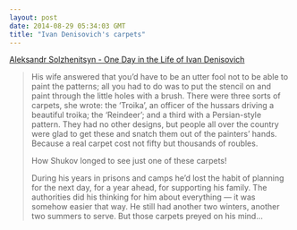 ```yaml
---
layout: post
date: 2014-08-29 05:34:03 GMT
title: "Ivan Denisovich's carpets"
---
```

<a href="http://www.amazon.in/gp/product/0141184744/ref=as_li_tl?ie=UTF8&amp;camp=3626&amp;creative=24822&amp;creativeASIN=0141184744&amp;linkCode=as2&amp;tag=arpstum-21">Aleksandr Solzhenitsyn - One Day in the Life of Ivan Denisovich</a><img src="http://ir-in.amazon-adsystem.com/e/ir?t=arpstum-21&amp;l=as2&amp;o=31&amp;a=0141184744" width="1" height="1" border="0" alt="" style="border:none !important; margin:0px !important;"/>

<blockquote><p>His wife answered that you’d have to be an utter fool not to be able to paint the patterns; all you had to do was to put the stencil on and paint through the little holes with a brush. There were three sorts of carpets, she wrote: the ‘Troika’, an officer of the hussars driving a beautiful troika; the ‘Reindeer’; and a third with a Persian-style pattern. They had no other designs, but people all over the country were glad to get these and snatch them out of the painters’ hands. Because a real carpet cost not fifty but thousands of roubles. </p>

<p>How Shukov longed to see just one of these carpets!</p>

<p>During his years in prisons and camps he’d lost the habit of planning for the next day, for a year ahead, for supporting his family. The authorities did his thinking for him about everything — it was somehow easier that way. He still had another two winters, another two summers to serve. But those carpets preyed on his mind…</p>
</blockquote>
